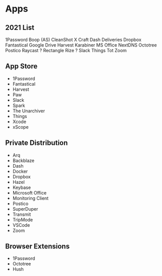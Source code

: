 # Apps

## 2021 List

1Password
Boop (AS)
CleanShot X
Craft
Dash
Deliveries
Dropbox
Fantastical
Google Drive
Harvest
Karabiner
MS Office
NextDNS
Octotree
Postico
Raycast ?
Rectangle
Rize ?
Slack
Things
Tot
Zoom

## App Store

- 1Password
- Fantastical
- Harvest
- Paw
- Slack
- Spark
- The Unarchiver
- Things
- Xcode
- xScope

## Private Distribution

- Arq
- Backblaze
- Dash
- Docker
- Dropbox
- Hazel
- Keybase
- Microsoft Office
- Monitoring Client
- Postico
- SuperDuper
- Transmit
- TripMode
- VSCode
- Zoom

## Browser Extensions

- 1Password
- Octotree
- Hush
